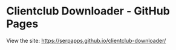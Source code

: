 # Clientclub Downloader - GitHub Pages

View the site: https://serpapps.github.io/clientclub-downloader/
